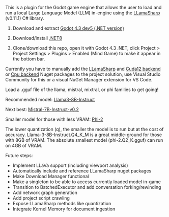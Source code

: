This is a plugin for the Godot game engine that allows the user to load and run a local Large Language Model (LLM) in-engine using the [LLamaSharp](https://github.com/SciSharp/LLamaSharp) (v0.11.1) C# library.

1) Download and extract [Godot 4.3 dev5 (.NET version)](https://godotengine.org/article/dev-snapshot-godot-4-3-dev-5/)

2) Download/install [.NET8](https://dotnet.microsoft.com/en-us/download)

3) Clone/download this repo, open it with Godot 4.3 .NET, click Project > Project Settings > Plugins > Enabled (Mind Game) to make it appear in the bottom bar.

Currently you have to manually add the [LLamaSharp](https://www.nuget.org/packages/LLamaSharp) and [Cuda12 backend](https://www.nuget.org/packages/LLamaSharp.Backend.Cuda12) or [Cpu backend](https://www.nuget.org/packages/LLamaSharp.Backend.Cpu) Nuget packages to the project solution, use Visual Studio Community for this or a visual NuGet Manager extension for VS Code.

Load a .gguf file of the llama, mistral, mixtral, or phi families to get going!

Recommended model: [Llama3-8B-Instruct](https://huggingface.co/QuantFactory/Meta-Llama-3-8B-Instruct-GGUF/tree/main)

Next best: [Mistral-7B-Instruct-v0.2](https://huggingface.co/TheBloke/Mistral-7B-Instruct-v0.2-GGUF/tree/main)

Smaller model for those with less VRAM: [Phi-2](https://huggingface.co/TheBloke/phi-2-GGUF/tree/main)

The lower quantization (q), the smaller the model is to run but at the cost of accuracy. Llama-3-8B-Instruct.Q4_K_M is a great middle-ground for those with 8GB of VRAM. The absolute smallest model (phi-2.Q2_K.gguf) can run on 4GB of VRAM.

Future steps:
- Implement LLaVa support (including viewport analysis)
- Automatically include and reference LLamaSharp nuget packages
- Make Download Manager functional
- Make a singleton to be able to access currently loaded model in-game
- Transition to BatchedExecutor and add conversation forking/rewinding
- Add network graph generation
- Add project script crawling
- Expose LLamaSharp methods like quantization
- Integrate Kernel Memory for document ingestion
